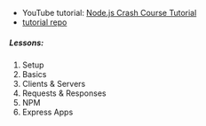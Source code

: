 - YouTube tutorial: [Node.js Crash Course Tutorial](https://www.youtube.com/playlist?list=PL4cUxeGkcC9jsz4LDYc6kv3ymONOKxwBU)
- [tutorial repo](https://github.com/iamshaunjp/node-crash-course)

##### Lessons:

1. Setup
2. Basics
3. Clients & Servers
4. Requests & Responses
5. NPM
6. Express Apps
